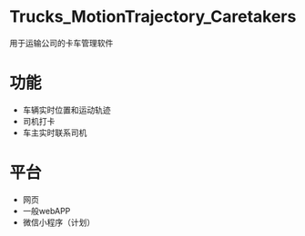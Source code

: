 # Trucks_MotionTrajectory_Caretakers
用于运输公司的卡车管理软件
# 功能
+ 车辆实时位置和运动轨迹
+ 司机打卡
+ 车主实时联系司机
# 平台
+ 网页
+ 一般webAPP
+ 微信小程序（计划）
